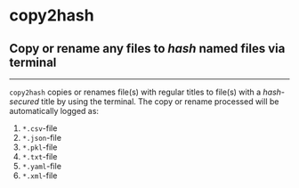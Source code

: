 # copy2hash

## Copy or rename any files to *hash* named files via terminal
---

`copy2hash` copies or renames file(s) with regular titles to file(s) with a *hash-secured* title by using the terminal. The copy or rename processed will be automatically logged as: 
 1. `*.csv`-file
 2. `*.json`-file
 3. `*.pkl`-file
 4. `*.txt`-file
 5. `*.yaml`-file
 6. `*.xml`-file
